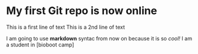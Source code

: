 # My first Git repo is now online
This is a first line of text
This is a 2nd line of text

I am going to use **markdown** syntac from now on because it is so _cool!_
I am a student in [bioboot camp] 
